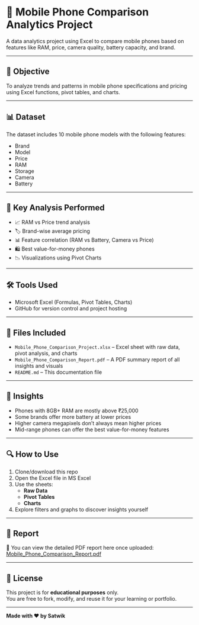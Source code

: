 # 📱 Mobile Phone Comparison Analytics Project

A data analytics project using Excel to compare mobile phones based on features like RAM, price, camera quality, battery capacity, and brand.

---

## 📌 Objective

To analyze trends and patterns in mobile phone specifications and pricing using Excel functions, pivot tables, and charts.

---

## 📊 Dataset

The dataset includes 10 mobile phone models with the following features:

- Brand  
- Model  
- Price  
- RAM  
- Storage  
- Camera  
- Battery  

---

## 🧪 Key Analysis Performed

- 📈 RAM vs Price trend analysis  
- 🏷️ Brand-wise average pricing  
- 📊 Feature correlation (RAM vs Battery, Camera vs Price)  
- 🛍️ Best value-for-money phones  
- 📉 Visualizations using Pivot Charts  

---

## 🛠 Tools Used

- Microsoft Excel (Formulas, Pivot Tables, Charts)  
- GitHub for version control and project hosting  

---

## 📁 Files Included

- `Mobile_Phone_Comparison_Project.xlsx` – Excel sheet with raw data, pivot analysis, and charts  
- `Mobile_Phone_Comparison_Report.pdf` – A PDF summary report of all insights and visuals  
- `README.md` – This documentation file  

---

## 🧠 Insights

- Phones with 8GB+ RAM are mostly above ₹25,000  
- Some brands offer more battery at lower prices  
- Higher camera megapixels don’t always mean higher prices  
- Mid-range phones can offer the best value-for-money features  

---

## 🔍 How to Use

1. Clone/download this repo  
2. Open the Excel file in MS Excel  
3. Use the sheets:
   - **Raw Data**
   - **Pivot Tables**
   - **Charts**
4. Explore filters and graphs to discover insights yourself  

---

## 📌 Report

📄 You can view the detailed PDF report here once uploaded:  
[Mobile_Phone_Comparison_Report.pdf](Mobile_Phone_Comparison_Report.pdf)

---

## 📜 License

This project is for **educational purposes** only.  
You are free to fork, modify, and reuse it for your learning or portfolio.

---

**Made with ❤️ by Satwik**
